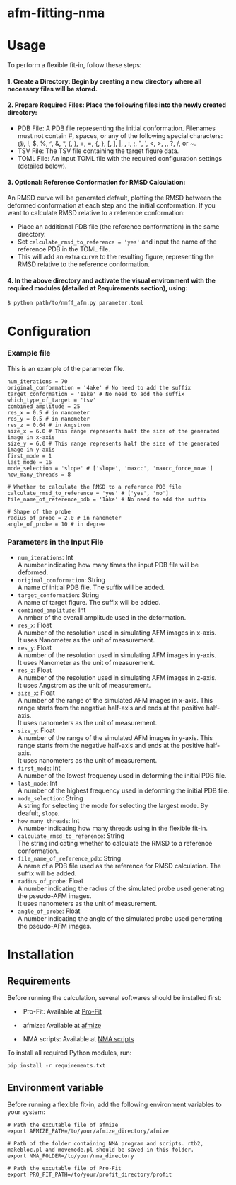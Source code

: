 # afm-fitting-nma
# Usage
To perform a flexible fit-in, follow these steps:
#### 1. Create a Directory: Begin by creating a new directory where all necessary files will be stored.
#### 2. Prepare Required Files: Place the following files into the newly created directory:
* PDB File: A PDB file representing the initial conformation. Filenames must not contain #, spaces, or any of the following special characters: @, !, $, %, ^, &, *, (, ), +, =, {, }, [, ], |, \, :, ;, ", ', <, >, ,, ?, /, or ~.
* TSV File: The TSV file containing the target figure data.
* TOML File: An input TOML file with the required configuration settings (detailed below).
#### 3. Optional: Reference Conformation for RMSD Calculation:
An RMSD curve will be generated default, plotting the RMSD between the deformed conformation at each step and the initial conformation. If you want to calculate RMSD relative to a reference conformation:
* Place an additional PDB file (the reference conformation) in the same directory.
* Set `calculate_rmsd_to_reference = 'yes'` and input the name of the reference PDB in the TOML file.
* This will add an extra curve to the resulting figure, representing the RMSD relative to the reference conformation.
#### 4. In the above directory and activate the visual environment with the required modules (detailed at Requirements section), using:
```
$ python path/to/nmff_afm.py parameter.toml
```

# Configuration
### Example file
This is an example of the parameter file.
```
num_iterations = 70
original_conformation = '4ake' # No need to add the suffix
target_conformation = '1ake' # No need to add the suffix
which_type_of_target = 'tsv'
combined_amplitude = 25
res_x = 0.5 # in nanometer
res_y = 0.5 # in nanometer
res_z = 0.64 # in Angstrom
size_x = 6.0 # This range represents half the size of the generated image in x-axis
size_y = 6.0 # This range represents half the size of the generated image in y-axis
first_mode = 1
last_mode = 16
mode_selection = 'slope' # ['slope', 'maxcc', 'maxcc_force_move']
how_many_threads = 8

# Whether to calculate the RMSD to a reference PDB file
calculate_rmsd_to_reference = 'yes' # ['yes', 'no']
file_name_of_reference_pdb = '1ake' # No need to add the suffix

# Shape of the probe
radius_of_probe = 2.0 # in nanometer
angle_of_probe = 10 # in degree
```

### Parameters in the Input File
* `num_iterations`: Int\
A number indicating how many times the input PDB file will be deformed.
* `original_conformation`: String\
A name of initial PDB file. The suffix will be added.
* `target_conformation`: String\
A name of target figure. The suffix will be added.
* `combined_amplitude`: Int\
A nmber of the overall amplitude used in the deformation.
* `res_x`: Float\
A number of the resolution used in simulating AFM images in x-axis.\
It uses Nanometer as the unit of measurement.
* `res_y`: Float\
A number of the resolution used in simulating AFM images in y-axis.\
It uses Nanometer as the unit of measurement.
* `res_z`: Float\
A number of the resolution used in simulating AFM images in z-axis.\
It uses Angstrom as the unit of measurement.
* `size_x`: Float\
A number of the range of the simulated AFM images in x-axis. This range starts from the negative half-axis and ends at the positive half-axis.\
It uses nanometers as the unit of measurement.
* `size_y`: Float\
A number of the range of the simulated AFM images in y-axis. This range starts from the negative half-axis and ends at the positive half-axis.\
It uses nanometers as the unit of measurement.
* `first_mode`: Int\
A number of the lowest frequency used in deforming the initial PDB file.
* `last_mode`: Int\
A number of the highest frequency used in deforming the initial PDB file.
* `mode_selection`: String\
A string for selecting the mode for selecting the largest mode.
By deafult, `slope`.
* `how_many_threads`: Int\
A number indicating how many threads using in the flexible fit-in.
* `calculate_rmsd_to_reference`: String\
The string indicating whether to calculate the RMSD to a reference conformation.
* `file_name_of_reference_pdb`: String\
A name of a PDB file used as the reference for RMSD calculation. The suffix will be added.
* `radius_of_probe`: Float\
A number indicating the radius of the simulated probe used generating the pseudo-AFM images.\
It uses nanometers as the unit of measurement.
* `angle_of_probe`: Float\
A number indicating the angle of the simulated probe used generating the pseudo-AFM images.

# Installation
## Requirements
Before running the calculation, several softwares should be installed first:

&emsp;&bull;&emsp;Pro-Fit: Available at [Pro-Fit](http://www.bioinf.org.uk)

&emsp;&bull;&emsp;afmize: Available at [afmize](https://github.com/ToruNiina/afmize)

&emsp;&bull;&emsp;NMA scripts: Available at [NMA scripts](https://github.com/TamaLab/nma)

To install all required Python modules, run:
```
pip install -r requirements.txt
```

## Environment variable
Before running a flexible fit-in, add the following environment variables to your system:
```
# Path the excutable file of afmize
export AFMIZE_PATH=/to/your/afmize_directory/afmize

# Path of the folder containing NMA program and scripts. rtb2, makebloc.pl and movemode.pl should be saved in this folder.
export NMA_FOLDER=/to/your/nma_directory

# Path the excutable file of Pro-Fit
export PRO_FIT_PATH=/to/your/profit_directory/profit
```
